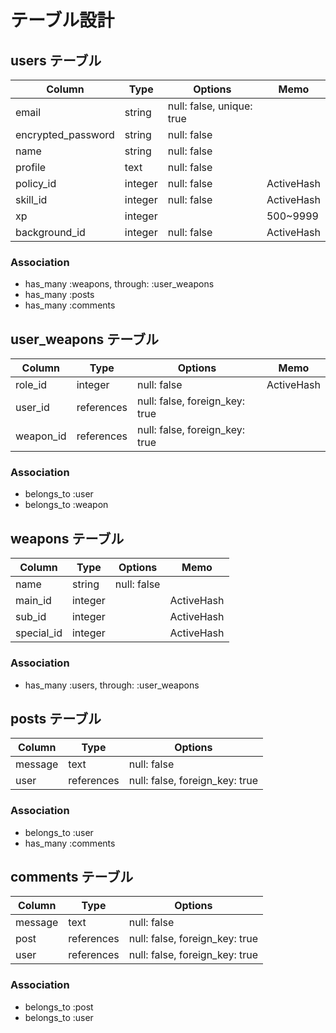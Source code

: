 # テーブル設計

## users テーブル

| Column             | Type    | Options                   | Memo       |
| ------------------ | ------- | ------------------------- | ---------- |
| email              | string  | null: false, unique: true |            |
| encrypted_password | string  | null: false               |            |
| name               | string  | null: false               |            |
| profile            | text    | null: false               |            |
| policy_id          | integer | null: false               | ActiveHash |
| skill_id           | integer | null: false               | ActiveHash |
| xp                 | integer |                           | 500~9999   |
| background_id      | integer | null: false               | ActiveHash |

### Association

- has_many :weapons, through: :user_weapons
- has_many :posts
- has_many :comments

## user_weapons テーブル

| Column    | Type       | Options                        | Memo       |
| --------- | ---------- | ------------------------------ | ---------- |
| role_id   | integer    | null: false                    | ActiveHash |
| user_id   | references | null: false, foreign_key: true |            |
| weapon_id | references | null: false, foreign_key: true |            |

### Association

- belongs_to :user
- belongs_to :weapon

## weapons テーブル

| Column     | Type    | Options     | Memo       |
| ---------- | ------- | ----------- | ---------- |
| name       | string  | null: false |            |
| main_id    | integer |             | ActiveHash |
| sub_id     | integer |             | ActiveHash |
| special_id | integer |             | ActiveHash |

### Association

- has_many :users, through: :user_weapons

## posts テーブル

| Column  | Type       | Options                        |
| ------- | ---------- | ------------------------------ |
| message | text       | null: false                    |
| user    | references | null: false, foreign_key: true |

### Association

- belongs_to :user
- has_many :comments

## comments テーブル

| Column  | Type       | Options                        |
| ------- | ---------- | ------------------------------ |
| message | text       | null: false                    |
| post    | references | null: false, foreign_key: true |
| user    | references | null: false, foreign_key: true |

### Association

- belongs_to :post
- belongs_to :user